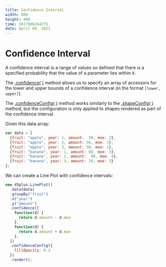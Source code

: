 ```yaml
---
title: Confidence Interval
width: 800
height: 400
time: 1617986244775
date: April 09, 2021
---
```


# Confidence Interval

A confidence interval is a range of values so defined that there is a specified probability that the value of a parameter lies within it.

The [.confidence( )](http://d3plus.org/docs/#Plot.confidence) method allows us to specify an array of accessors for the lower and upper bounds of a confidence interval (in the format `[lower, upper]`).

The [.confidenceConfig( )](http://d3plus.org/docs/#Plot.confidenceConfig) method works similarly to the [.shapeConfig( )](http://d3plus.org/docs/#Viz.shapeConfig) method, but the configuration is only applied to shapes rendered as part of the confidence interval.

Given this data array:

```js
var data = [
  {fruit: "apple", year: 1, amount:  50, moe: 2},
  {fruit: "apple", year: 2, amount: 56, moe: 1},
  {fruit: "apple", year: 3, amount: 58, moe: 1},
  {fruit: "banana", year: 1, amount: 88, moe: 3},
  {fruit: "banana", year: 2, amount:  90, moe: 4},
  {fruit: "banana", year: 3, amount: 76, moe: 3}
];
```

We can create a Line Plot with confidence intervals:

```js
new d3plus.LinePlot()
  .data(data)
  .groupBy("fruit")
  .x("year")
  .y("amount")
  .confidence([
    function(d) {
      return d.amount - d.moe
    },
    function(d) {
      return d.amount + d.moe
    },
  ])
  .confidenceConfig({
    fillOpacity: 0.3
  })
  .render();
```
